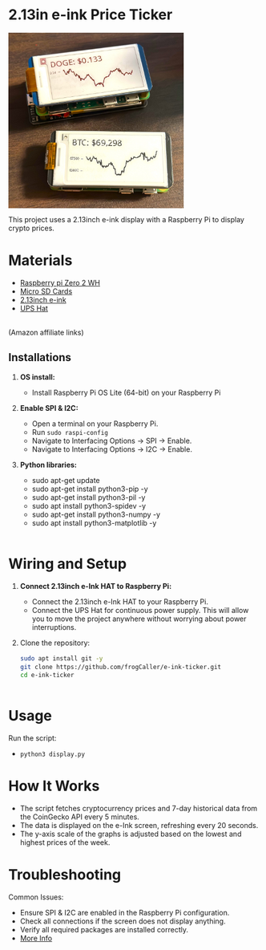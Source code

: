 # 2.13in e-ink Price Ticker
<div style="display: flex; gap: 10px;">  
    <img src="images/e-ink-display.jpeg" width="350">
</div>

This project uses a 2.13inch e-ink display with a Raspberry Pi to display crypto prices.

# Materials
* [Raspberry pi Zero 2 WH](https://amzn.to/3VO7eu2)<br />
* [Micro SD Cards](https://amzn.to/4erXgWD)<br />
* [2.13inch e-ink](https://amzn.to/3WLFCX2)<br />
* [UPS Hat](https://amzn.to/4ceZp6I)<br />
<br />
(Amazon affiliate links)<br />

## **Installations**

1. **OS install:**
   - Install Raspberry Pi OS Lite (64-bit) on your Raspberry Pi <br />
   
2. **Enable SPI & I2C:**
   - Open a terminal on your Raspberry Pi.
   - Run `sudo raspi-config`
   - Navigate to Interfacing Options -> SPI -> Enable.
   - Navigate to Interfacing Options -> I2C -> Enable.

3. **Python libraries:**
   - sudo apt-get update
   - sudo apt-get install python3-pip -y
   - sudo apt-get install python3-pil -y
   - sudo apt install python3-spidev -y
   - sudo apt-get install python3-numpy -y
   - sudo apt install python3-matplotlib -y
   <br />

# Wiring and Setup
1. **Connect 2.13inch e-Ink HAT to Raspberry Pi:**
   - Connect the 2.13inch e-Ink HAT to your Raspberry Pi. <br />
   - Connect the UPS Hat for continuous power supply. This will allow you to move the project anywhere without worrying about power interruptions.

2. Clone the repository:
   ```bash
   sudo apt install git -y
   git clone https://github.com/frogCaller/e-ink-ticker.git
   cd e-ink-ticker
  
# Usage
Run the script:
   - `python3 display.py`

# How It Works
  - The script fetches cryptocurrency prices and 7-day historical data from the CoinGecko API every 5 minutes.
  - The data is displayed on the e-Ink screen, refreshing every 20 seconds.
  - The y-axis scale of the graphs is adjusted based on the lowest and highest prices of the week.

# Troubleshooting
Common Issues:
   - Ensure SPI & I2C are enabled in the Raspberry Pi configuration.
   - Check all connections if the screen does not display anything.
   - Verify all required packages are installed correctly.
   - [More Info](https://www.waveshare.com/wiki/2.13inch_e-Paper_HAT_Manual)
